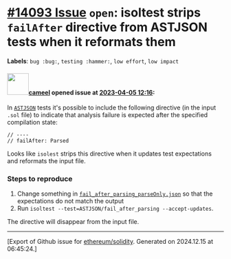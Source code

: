 # [\#14093 Issue](https://github.com/ethereum/solidity/issues/14093) `open`: isoltest strips `failAfter` directive from ASTJSON tests when it reformats them
**Labels**: `bug :bug:`, `testing :hammer:`, `low effort`, `low impact`


#### <img src="https://avatars.githubusercontent.com/u/137030?v=4" width="50">[cameel](https://github.com/cameel) opened issue at [2023-04-05 12:16](https://github.com/ethereum/solidity/issues/14093):

In [`ASTJSON`](https://github.com/ethereum/solidity/tree/develop/test/libsolidity/ASTJSON) tests it's possible to include the following directive (in the input `.sol` file) to indicate that analysis failure is expected after the specified compilation state:

```solidity
// ----
// failAfter: Parsed
```

Looks like `isolest` strips this directive when it updates test expectations and reformats the input file.

### Steps to reproduce
1. Change something in [`fail_after_parsing_parseOnly.json`](https://github.com/ethereum/solidity/blob/develop/test/libsolidity/ASTJSON/fail_after_parsing_parseOnly.json) so that the expectations do not match the output
2. Run `isoltest --test=ASTJSON/fail_after_parsing --accept-updates`.

The directive will disappear from the input file.




-------------------------------------------------------------------------------



[Export of Github issue for [ethereum/solidity](https://github.com/ethereum/solidity). Generated on 2024.12.15 at 06:45:24.]

